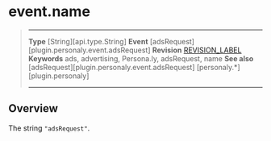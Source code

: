 # event.name

> --------------------- ------------------------------------------------------------------------------------------
> __Type__              [String][api.type.String]
> __Event__             [adsRequest][plugin.personaly.event.adsRequest]
> __Revision__          [REVISION_LABEL](REVISION_URL)
> __Keywords__          ads, advertising, Persona.ly, adsRequest, name
> __See also__			[adsRequest][plugin.personaly.event.adsRequest]
>						[personaly.*][plugin.personaly]
> --------------------- ------------------------------------------------------------------------------------------

## Overview

The string `"adsRequest"`.
